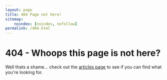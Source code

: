 ```yaml
---
layout: page
title: 404 Page not here!
sitemap:
    noindex: [noindex, nofollow]
permalink: /404.html
---
```

# 404 - Whoops this page is not here?

Well thats a shame... check out the [articles page](/) to see if you can find what you're looking for.
